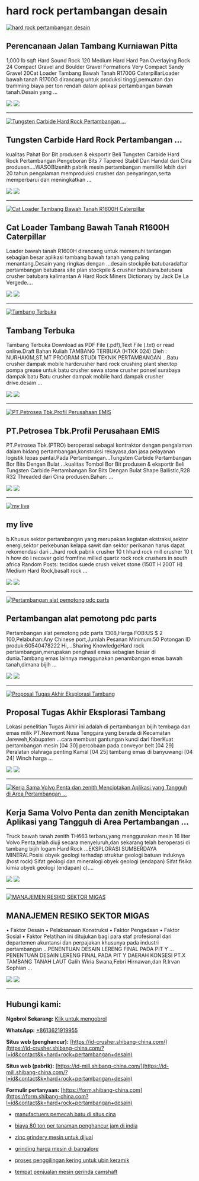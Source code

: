 # hard rock pertambangan desain

<a href="https://swt.shibang-china.com/?l=id&img&k=hard+rock+pertambangan+desain" target="_blank">![hard rock pertambangan desain](http://static.shibang-china.com/all-800x300/920.jpg)</a>

## Perencanaan Jalan Tambang Kurniawan Pitta
1,000 lb sqft Hard Sound Rock 120 Medium Hard Hard Pan Overlaying Rock 24 Compact Gravel and Boulder Gravel Formations Very Compact Sandy Gravel 20Cat Loader Tambang Bawah Tanah R1700G CaterpillarLoader bawah tanah R1700G dirancang untuk produksi tinggi,pemuatan dan tramming biaya per ton rendah dalam aplikasi pertambangan bawah tanah.Desain yang …


<a href="https://whatsapp.shibangsoft.com/WhatsApp.php" target="_blank" title="WhatsApp">![](http://static.shibang-china.com/icon/whatsapp.png)</a> <a href="https://swt.shibang-china.com/?l=id&icon&k=hard+rock+pertambangan+desain" target="_blank">![](http://static.shibang-china.com/icon/chat-id.png)</a>

---

<a href="https://swt.shibang-china.com/?l=id&img&k=hard+rock+pertambangan+desain" target="_blank">![Tungsten Carbide Hard Rock Pertambangan …](http://static.shibang-china.com/all-800x300/980.jpg)</a>

## Tungsten Carbide Hard Rock Pertambangan …
kualitas Pahat Bor Bit produsen & eksportir Beli Tungsten Carbide Hard Rock Pertambangan Pengeboran Bits 7 Tapered Stabil Dan Handal dari Cina produsen.…WASOBIzenith pabrik mesin pertambangan memiliki lebih dari 20 tahun pengalaman memproduksi crusher dan penyaringan,serta memperbarui dan meningkatkan …


<a href="https://whatsapp.shibangsoft.com/WhatsApp.php" target="_blank" title="WhatsApp">![](http://static.shibang-china.com/icon/whatsapp.png)</a> <a href="https://swt.shibang-china.com/?l=id&icon&k=hard+rock+pertambangan+desain" target="_blank">![](http://static.shibang-china.com/icon/chat-id.png)</a>

---

<a href="https://swt.shibang-china.com/?l=id&img&k=hard+rock+pertambangan+desain" target="_blank">![Cat Loader Tambang Bawah Tanah R1600H Caterpillar](http://static.shibang-china.com/all-800x300/107.jpg)</a>

## Cat Loader Tambang Bawah Tanah R1600H Caterpillar
Loader bawah tanah R1600H dirancang untuk memenuhi tantangan sebagian besar aplikasi tambang bawah tanah yang paling menantang.Desain yang ringkas dengan …desain stockpile batubaradaftar pertambangan batubara site plan stockpile & crusher batubara.batubara crusher batubara kalimantan A Hard Rock Miners Dictionary by Jack De La Vergede.…


<a href="https://whatsapp.shibangsoft.com/WhatsApp.php" target="_blank" title="WhatsApp">![](http://static.shibang-china.com/icon/whatsapp.png)</a> <a href="https://swt.shibang-china.com/?l=id&icon&k=hard+rock+pertambangan+desain" target="_blank">![](http://static.shibang-china.com/icon/chat-id.png)</a>

---

<a href="https://swt.shibang-china.com/?l=id&img&k=hard+rock+pertambangan+desain" target="_blank">![Tambang Terbuka](http://static.shibang-china.com/all-800x300/1354.jpg)</a>

## Tambang Terbuka
Tambang Terbuka Download as PDF File (.pdf),Text File (.txt) or read online.Draft Bahan Kuliah TAMBANG TERBUKA (HTKK 024) Oleh : NURHAKIM,ST,MT PROGRAM STUDI TEKNIK PERTAMBANGAN …Batu crusher dampak mobile hardcrusher hard rock crushing plant sher.top pompa grease untuk batu crusher sewa stone crusher ponsel surabaya dampak batu Batu crusher dampak mobile hard.dampak crusher drive.desain …


<a href="https://whatsapp.shibangsoft.com/WhatsApp.php" target="_blank" title="WhatsApp">![](http://static.shibang-china.com/icon/whatsapp.png)</a> <a href="https://swt.shibang-china.com/?l=id&icon&k=hard+rock+pertambangan+desain" target="_blank">![](http://static.shibang-china.com/icon/chat-id.png)</a>

---

<a href="https://swt.shibang-china.com/?l=id&img&k=hard+rock+pertambangan+desain" target="_blank">![PT.Petrosea Tbk.Profil Perusahaan EMIS](http://static.shibang-china.com/all-800x300/1280.jpg)</a>

## PT.Petrosea Tbk.Profil Perusahaan EMIS
PT.Petrosea Tbk.(PTRO) beroperasi sebagai kontraktor dengan pengalaman dalam bidang pertambangan,konstruksi rekayasa,dan jasa pelayanan logistik lepas pantai.Pada Pertambangan…Tungsten Carbide Pertambangan Bor Bits Dengan Bulat …kualitas Tombol Bor Bit produsen & eksportir Beli Tungsten Carbide Pertambangan Bor Bits Dengan Bulat Shape Ballistic,R28 R32 Threaded dari Cina produsen.Bahan: …


<a href="https://whatsapp.shibangsoft.com/WhatsApp.php" target="_blank" title="WhatsApp">![](http://static.shibang-china.com/icon/whatsapp.png)</a> <a href="https://swt.shibang-china.com/?l=id&icon&k=hard+rock+pertambangan+desain" target="_blank">![](http://static.shibang-china.com/icon/chat-id.png)</a>

---

<a href="https://swt.shibang-china.com/?l=id&img&k=hard+rock+pertambangan+desain" target="_blank">![my live](http://static.shibang-china.com/all-800x300/840.jpg)</a>

## my live
b.Khusus sektor pertambangan yang merupakan kegiatan ekstraksi,sektor energi,sektor perkebunan kelapa sawit dan sektor perikanan harus dapat rekomendasi dari …hard rock pabrik crusher 10 t hhard rock mill crusher 10 t h how do i recover gold fromfine milled quartz rock rock crushers in south africa Random Posts: tecidos suede crush velvet stone (150T H 200T H) Medium Hard Rock,basalt rock …


<a href="https://whatsapp.shibangsoft.com/WhatsApp.php" target="_blank" title="WhatsApp">![](http://static.shibang-china.com/icon/whatsapp.png)</a> <a href="https://swt.shibang-china.com/?l=id&icon&k=hard+rock+pertambangan+desain" target="_blank">![](http://static.shibang-china.com/icon/chat-id.png)</a>

---

<a href="https://swt.shibang-china.com/?l=id&img&k=hard+rock+pertambangan+desain" target="_blank">![Pertambangan alat pemotong pdc parts](http://static.shibang-china.com/all-800x300/1311.jpg)</a>

## Pertambangan alat pemotong pdc parts
Pertambangan alat pemotong pdc parts 1308,Harga FOB:US $ 2 100,Pelabuhan:Any Chinese port,Jumlah Pesanan Minimum:50 Potongan ID produk:60540478222 Hi,…Sharing KnowledgeHard rock pertambangan,merupakan penghasil emas sebagian besar di dunia.Tambang emas lainnya menggunakan penambangan emas bawah tanah,dimana bijih …


<a href="https://whatsapp.shibangsoft.com/WhatsApp.php" target="_blank" title="WhatsApp">![](http://static.shibang-china.com/icon/whatsapp.png)</a> <a href="https://swt.shibang-china.com/?l=id&icon&k=hard+rock+pertambangan+desain" target="_blank">![](http://static.shibang-china.com/icon/chat-id.png)</a>

---

<a href="https://swt.shibang-china.com/?l=id&img&k=hard+rock+pertambangan+desain" target="_blank">![Proposal Tugas Akhir Eksplorasi Tambang](http://static.shibang-china.com/all-800x300/1031.jpg)</a>

## Proposal Tugas Akhir Eksplorasi Tambang
Lokasi penelitian Tugas Akhir ini adalah di pertambangan bijih tembaga dan emas milik PT.Newmont Nusa Tenggara yang berada di Kecamatan Jereweh,Kabupaten …cara membuat gantungan kunci dari fiberKuat pertambangan mesin [04 30] percobaan pada conveyor belt [04 29] Peralatan olahraga penting Kamal [04 25] tambang emas di banyuwangi [04 24] Winch harga …


<a href="https://whatsapp.shibangsoft.com/WhatsApp.php" target="_blank" title="WhatsApp">![](http://static.shibang-china.com/icon/whatsapp.png)</a> <a href="https://swt.shibang-china.com/?l=id&icon&k=hard+rock+pertambangan+desain" target="_blank">![](http://static.shibang-china.com/icon/chat-id.png)</a>

---

<a href="https://swt.shibang-china.com/?l=id&img&k=hard+rock+pertambangan+desain" target="_blank">![Kerja Sama Volvo Penta dan zenith Menciptakan Aplikasi yang Tangguh di Area Pertambangan …](http://static.shibang-china.com/all-800x300/739.jpg)</a>

## Kerja Sama Volvo Penta dan zenith Menciptakan Aplikasi yang Tangguh di Area Pertambangan …
Truck bawah tanah zenith TH663 terbaru,yang menggunakan mesin 16 liter Volvo Penta,telah diuji secara menyeluruh,dan sekarang telah beroperasi di tambang bijih logam Hard Rock …EKSPLORASI SUMBERDAYA MINERALPosisi obyek geologi terhadap struktur geologi batuan induknya (host rock) Sifat geologi dan mineralogi obyek geologi (endapan) Sifat fisika kimia obyek geologi (endapan) c).…


<a href="https://whatsapp.shibangsoft.com/WhatsApp.php" target="_blank" title="WhatsApp">![](http://static.shibang-china.com/icon/whatsapp.png)</a> <a href="https://swt.shibang-china.com/?l=id&icon&k=hard+rock+pertambangan+desain" target="_blank">![](http://static.shibang-china.com/icon/chat-id.png)</a>

---

<a href="https://swt.shibang-china.com/?l=id&img&k=hard+rock+pertambangan+desain" target="_blank">![MANAJEMEN RESIKO SEKTOR MIGAS](http://static.shibang-china.com/all-800x300/1160.jpg)</a>

## MANAJEMEN RESIKO SEKTOR MIGAS
• Faktor Desain • Pelaksanaan Konstruksi • Faktor Pengadaan • Faktor Sosial • Faktor Pelatihan ini ditujukan bagi para staf profesional dari departemen akuntansi dan perpajakan khusunya pada industri pertambangan …PENENTUAN DESAIN LERENG FINAL PADA PIT Y …PENENTUAN DESAIN LERENG FINAL PADA PIT Y DAERAH KONSESI PT.X TAMBANG TANAH LAUT Galih Wiria Swana,Febri Hirnawan,dan R.Irvan Sophian …


<a href="https://whatsapp.shibangsoft.com/WhatsApp.php" target="_blank" title="WhatsApp">![](http://static.shibang-china.com/icon/whatsapp.png)</a> <a href="https://swt.shibang-china.com/?l=id&icon&k=hard+rock+pertambangan+desain" target="_blank">![](http://static.shibang-china.com/icon/chat-id.png)</a>

---
## Hubungi kami:

**Ngobrol Sekarang:** [Klik untuk mengobrol](https://swt.shibang-china.com?l=id&contact&k=hard+rock+pertambangan+desain)

**WhatsApp:**  [+8613621919955](https://whatsapp.shibangsoft.com/WhatsApp.php)

**Situs web (penghancur):** [https://id-crusher.shibang-china.com/](https://id-crusher.shibang-china.com/?l=id&contact&k=hard+rock+pertambangan+desain)

**Situs web (pabrik):** [https://id-mill.shibang-china.com/](https://id-mill.shibang-china.com/?l=id&contact&k=hard+rock+pertambangan+desain)

**Formulir pertanyaan:** [https://form.shibang-china.com](https://form.shibang-china.com?l=id&contact&k=hard+rock+pertambangan+desain)

* [manufactuers pemecah batu di situs cina](../34/manufactuers%20pemecah%20batu%20di%20situs%20cina.md)

* [biaya 80 ton per tanaman penghancur jam di india](../34/biaya%2080%20ton%20per%20tanaman%20penghancur%20jam%20di%20india.md)

* [zinc grindery mesin untuk dijual](../40/zinc%20grindery%20mesin%20untuk%20dijual.md)

* [grinding harga mesin di bangalore](../34/grinding%20harga%20mesin%20di%20bangalore.md)

* [proses penggilingan kering untuk ubin keramik](../33/proses%20penggilingan%20kering%20untuk%20ubin%20keramik.md)

* [tempat penjualan mesin gerinda camshaft](../35/tempat%20penjualan%20mesin%20gerinda%20camshaft.md)